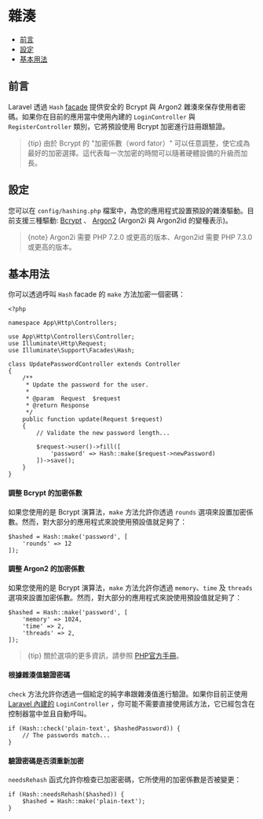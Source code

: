 # 雜湊

- [前言](#前言)
- [設定](#設定)
- [基本用法](#基本用法)

## 前言

Laravel 透過 `Hash` [facade](/docs/{{version}}/facades) 提供安全的 Bcrypt 與 Argon2 雜湊來保存使用者密碼。如果你在目前的應用當中使用內建的 `LoginController` 與 `RegisterController` 類別，它將預設使用 Bcrypt 加密進行註冊跟驗證。

> {tip} 由於 Bcrypt 的 "加密係數（word fator）" 可以任意調整，使它成為最好的加密選擇。這代表每一次加密的時間可以隨著硬體設備的升級而加長。

## 設定

您可以在 `config/hashing.php` 檔案中，為您的應用程式設置預設的雜湊驅動。目前支援三種驅動: [Bcrypt](https://en.wikipedia.org/wiki/Bcrypt) 、 [Argon2](https://en.wikipedia.org/wiki/Argon2) (Argon2i 與 Argon2id 的變種表示)。

> {note} Argon2i 需要 PHP 7.2.0 或更高的版本、Argon2id 需要 PHP 7.3.0 或更高的版本。

## 基本用法

你可以透過呼叫 `Hash` facade 的 `make` 方法加密一個密碼：

    <?php

    namespace App\Http\Controllers;

    use App\Http\Controllers\Controller;
    use Illuminate\Http\Request;
    use Illuminate\Support\Facades\Hash;

    class UpdatePasswordController extends Controller
    {
        /**
         * Update the password for the user.
         *
         * @param  Request  $request
         * @return Response
         */
        public function update(Request $request)
        {
            // Validate the new password length...

            $request->user()->fill([
                'password' => Hash::make($request->newPassword)
            ])->save();
        }
    }

#### 調整 Bcrypt 的加密係數

如果您使用的是 Bcrypt 演算法，`make` 方法允許你透過 `rounds` 選項來設置加密係數。然而，對大部分的應用程式來說使用預設值就足夠了：

    $hashed = Hash::make('password', [
        'rounds' => 12
    ]);

#### 調整 Argon2 的加密係數

如果您使用的是 Bcrypt 演算法，`make` 方法允許你透過 `memory`、`time` 及 `threads` 選項來設置加密係數。然而，對大部分的應用程式來說使用預設值就足夠了：

    $hashed = Hash::make('password', [
        'memory' => 1024,
        'time' => 2,
        'threads' => 2,
    ]);

> {tip} 關於選項的更多資訊，請參照 [PHP官方手冊](https://secure.php.net/manual/en/function.password-hash.php)。

#### 根據雜湊值驗證密碼

`check` 方法允許你透過一個給定的純字串跟雜湊值進行驗證。如果你目前正使用 [Laravel 內建的](/docs/{{version}}/authentication) `LoginController` ，你可能不需要直接使用該方法，它已經包含在控制器當中並且自動呼叫。

    if (Hash::check('plain-text', $hashedPassword)) {
        // The passwords match...
    }

#### 驗證密碼是否須重新加密

`needsRehash` 函式允許你檢查已加密密碼，它所使用的加密係數是否被變更：

    if (Hash::needsRehash($hashed)) {
        $hashed = Hash::make('plain-text');
    }
